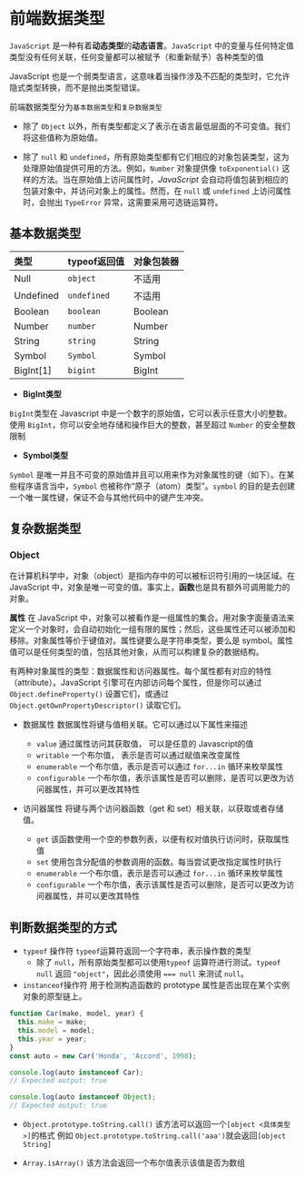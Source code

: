 # 前端数据类型

`JavaScript` 是一种有着**动态类型**的**动态语言**。`JavaScript` 中的变量与任何特定值类型没有任何关联，任何变量都可以被赋予（和重新赋予）各种类型的值

JavaScript 也是一个弱类型语言，这意味着当操作涉及不匹配的类型时，它允许隐式类型转换，而不是抛出类型错误。

前端数据类型分为`基本数据类型`和`复杂数据类型`

- 除了 `Object` 以外，所有类型都定义了表示在语言最低层面的不可变值。我们将这些值称为原始值。

- 除了 `null` 和 `undefined`，所有原始类型都有它们相应的对象包装类型，这为处理原始值提供可用的方法。例如，`Number` 对象提供像 `toExponential()` 这样的方法。当在原始值上访问属性时，*JavaScript* 会自动将值包装到相应的包装对象中，并访问对象上的属性。然而，在 `null` 或 `undefined` 上访问属性时，会抛出 `TypeError` 异常，这需要采用可选链运算符。

## 基本数据类型

|类型|typeof返回值|对象包装器|
|:--|:--|:--|
|Null|`object`|不适用|
|Undefined|`undefined`|不适用|
|Boolean|`boolean`|Boolean|
|Number|`number`|Number|
|String|`string`|String|
|Symbol|`Symbol`|Symbol|
|BigInt[1]|`bigint`|BigInt|

- **BigInt类型**

`BigInt`类型在 Javascript 中是一个数字的原始值，它可以表示任意大小的整数。使用 `BigInt`，你可以安全地存储和操作巨大的整数，甚至超过 `Number` 的安全整数限制

- **Symbol类型**

`Symbol` 是唯一并且不可变的原始值并且可以用来作为对象属性的键（如下）。在某些程序语言当中，`Symbol` 也被称作“原子（atom）类型”。`symbol` 的目的是去创建一个唯一属性键，保证不会与其他代码中的键产生冲突。

## 复杂数据类型

### Object

在计算机科学中，对象（object）是指内存中的可以被标识符引用的一块区域。在 JavaScript 中，对象是唯一可变的值。事实上，**函数**也是具有额外可调用能力的对象。

**属性**
在 JavaScript 中，对象可以被看作是一组属性的集合。用对象字面量语法来定义一个对象时，会自动初始化一组有限的属性；然后，这些属性还可以被添加和移除。对象属性等价于键值对。属性键要么是字符串类型，要么是 symbol。属性值可以是任何类型的值，包括其他对象，从而可以构建复杂的数据结构。

有两种对象属性的类型：数据属性和访问器属性。每个属性都有对应的特性（attribute）。JavaScript 引擎可在内部访问每个属性，但是你可以通过 `Object.defineProperty()` 设置它们，或通过`Object.getOwnPropertyDescriptor()` 读取它们。

- 数据属性
  数据属性将键与值相关联。它可以通过以下属性来描述
  - `value`
    通过属性访问其获取值， 可以是任意的 Javascript的值
  - `writable`
    一个布尔值， 表示是否可以通过赋值来改变属性
  - `enumerable`
    一个布尔值，表示是否可以通过 `for...in` 循环来枚举属性
  - `configurable`
    一个布尔值，表示该属性是否可以删除，是否可以更改为访问器属性，并可以更改其特性

- 访问器属性
  将键与两个访问器函数（get 和 set）相关联，以获取或者存储值。
  - `get`
    该函数使用一个空的参数列表，以便有权对值执行访问时，获取属性值
  - `set`
    使用包含分配值的参数调用的函数。每当尝试更改指定属性时执行
  - `enumerable`
    一个布尔值，表示是否可以通过 `for...in` 循环来枚举属性
  - `configurable`
    一个布尔值，表示该属性是否可以删除，是否可以更改为访问器属性，并可以更改其特性

## 判断数据类型的方式

- `typeof` 操作符
  `typeof`运算符返回一个字符串，表示操作数的类型
  - 除了 `null`，所有原始类型都可以使用`typeof` 运算符进行测试。`typeof null` 返回 `"object"`，因此必须使用 `=== null` 来测试 `null`。
- `instanceof`操作符
  用于检测构造函数的 prototype 属性是否出现在某个实例对象的原型链上。

```javascript
function Car(make, model, year) {
  this.make = make;
  this.model = model;
  this.year = year;
}
const auto = new Car('Honda', 'Accord', 1998);

console.log(auto instanceof Car);
// Expected output: true

console.log(auto instanceof Object);
// Expected output: true
```

- `Object.prototype.toString.call()`
  该方法可以返回一个`[object <具体类型>]`的格式 例如 `Object.prototype.toString.call('aaa')`就会返回`[object String]`

- `Array.isArray()`
  该方法会返回一个布尔值表示该值是否为数组
